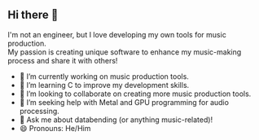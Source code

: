 ## Hi there 👋

I'm not an engineer, but I love developing my own tools for music production.   
My passion is creating unique software to enhance my music-making process and share it with others!

- 🔭 I’m currently working on music production tools.
- 🌱 I’m learning C to improve my development skills.
- 👯 I’m looking to collaborate on creating more music production tools.
- 🤔 I’m seeking help with Metal and GPU programming for audio processing.
- 💬 Ask me about databending (or anything music-related)!
- 😄 Pronouns: He/Him
